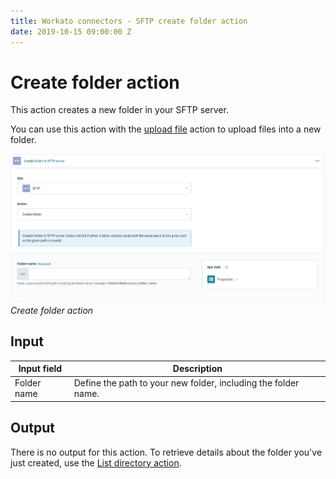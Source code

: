 ```yaml
---
title: Workato connectors - SFTP create folder action
date: 2019-10-15 09:00:00 Z
---
```


# Create folder action

This action creates a new folder in your SFTP server.

You can use this action with the [upload file](/connectors/sftp/upload-file-action.md) action to upload files into a new folder.

![Create folder action](/assets/images/connectors/sftp/create-folder-action.png)
*Create folder action*

## Input

| Input field | Description                                                    |
| ----------- | -------------------------------------------------------------- |
| Folder name | Define the path to your new folder, including the folder name. |

## Output

There is no output for this action. To retrieve details about the folder you've just created, use the [List directory action](/connectors/sftp/list-directory-action.md).
